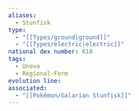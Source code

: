 ```yaml
---
aliases:
  - Stunfisk
type:
  - "[[Types/ground|ground]]"
  - "[[Types/electric|electric]]"
national dex number: 618
tags:
  - Unova
  - Regional-Form
evolution line: 
associated:
  - "[[Pokémon/Galarian Stunfisk]]"
---
```

